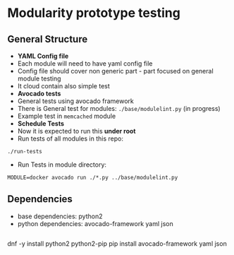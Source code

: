 # Modularity prototype testing

## General Structure
 * __YAML Config file__
  * Each module will need to have yaml config file
  * Config file should cover non generic part - part focused on general module testing
  * It cloud contain also simple test 
 * __Avocado tests__
  * General tests using avocado framework
  * There is General test for modules: `./base/modulelint.py` (in progress)
  * Example test in `memcached` module
 * __Schedule Tests__
  * Now it is expected to run this __under root__ 
  * Run tests of all modules in this repo:
   ```
./run-tests
```
  * Run Tests in module directory:
   ```
MODULE=docker avocado run ./*.py ../base/modulelint.py
```


## Dependencies 
 * base dependencies: python2
 * python dependencies: avocado-framework yaml json
   ```
dnf -y install python2 python2-pip
pip install avocado-framework yaml json
```

